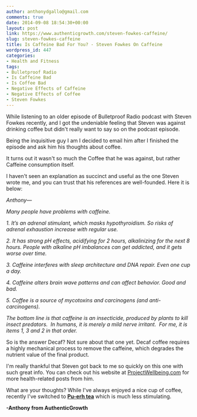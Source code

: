 ```yaml
---
author: anthonydgallo@gmail.com
comments: true
date: 2014-09-08 18:54:30+00:00
layout: post
link: https://www.authenticgrowth.com/steven-fowkes-caffeine/
slug: steven-fowkes-caffeine
title: Is Caffeine Bad For You? - Steven Fowkes On Caffeine
wordpress_id: 447
categories:
- Health and Fitness
tags:
- Bulletproof Radio
- Is Caffeine Bad
- Is Coffee Bad
- Negative Effects of Caffeine
- Negative Effects of Coffee
- Steven Fowkes
---
```


While listening to an older episode of Bulletproof Radio podcast with Steven Fowkes recently, and I got the undeniable feeling that Steven was against drinking coffee but didn't really want to say so on the podcast episode.

Being the inquisitive guy I am I decided to email him after I finished the episode and ask him his thoughts about coffee.

It turns out it wasn't so much the Coffee that he was against, but rather Caffeine consumption itself.

I haven't seen an explanation as succinct and useful as the one Steven wrote me, and you can trust that his references are well-founded. Here it is below:


_Anthony—_




_Many people have problems with caffeine._




_1. It’s an adrenal stimulant, which masks hypothyroidism. So risks of adrenal exhaustion increase with regular use._




_2. It has strong pH effects, acidifying for 2 hours, alkalinizing for the next 8 hours. People with alkaline pH imbalances can get addicted, and it gets worse over time._




_3. Caffeine interferes with sleep architecture and DNA repair. Even one cup a day._




_4. Caffeine alters brain wave patterns and can affect behavior. Good and bad._




_5. Coffee is a source of mycotoxins and carcinogens (and anti-carcinogens)._




_The bottom line is that caffeine is an insecticide, produced by plants to kill insect predators.  In humans, it is merely a mild nerve irritant.  For me, it is items 1, 3 and 2 in that order._


So is the answer Decaf? Not sure about that one yet. Decaf coffee requires a highly mechanical process to remove the caffeine, which degrades the nutrient value of the final product.

I'm really thankful that Steven got back to me so quickly on this one with such great info. You can check out his website at [ProjectWellbeing.com](http://www.projectwellbeing.com/) for more health-related posts from him.

What are your thoughts? While I've always enjoyed a nice cup of coffee, recently I've switched to **[Pu-erh tea](http://amzn.to/2mwA6nj)** which is much less stimulating.

**-Anthony from AuthenticGrowth**
